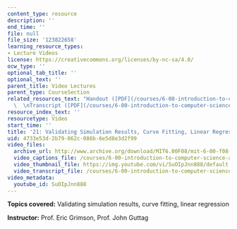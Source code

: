 ```yaml
---
content_type: resource
description: ''
end_time: ''
file: null
file_size: '123822658'
learning_resource_types:
- Lecture Videos
license: https://creativecommons.org/licenses/by-nc-sa/4.0/
ocw_type: ''
optional_tab_title: ''
optional_text: ''
parent_title: Video Lectures
parent_type: CourseSection
related_resources_text: "Handout ([PDF](/courses/6-00-introduction-to-computer-science-and-programming-fall-2008/resources/lec21-1))\
  \  \nTranscript ([PDF](/courses/6-00-introduction-to-computer-science-and-programming-fall-2008/resources/6-00f08-l21))"
resource_index_text: ''
resourcetype: Video
start_time: ''
title: '21: Validating Simulation Results, Curve Fitting, Linear Regression'
uid: 4733e53d-2b79-062c-086b-6e5d8e3d2f99
video_files:
  archive_url: http://www.archive.org/download/MIT6.00F08/mit-6-00-f08-lec21_300k.mp4
  video_captions_file: /courses/6-00-introduction-to-computer-science-and-programming-fall-2008/4c1a65b040985b4c9fc7ff2a43f23951_SuOIpJnn888.vtt
  video_thumbnail_file: https://img.youtube.com/vi/SuOIpJnn888/default.jpg
  video_transcript_file: /courses/6-00-introduction-to-computer-science-and-programming-fall-2008/dbbbe7bb7a075f3b32ecc286a0994f6c_SuOIpJnn888.pdf
video_metadata:
  youtube_id: SuOIpJnn888
---
```


**Topics covered:** Validating simulation results, curve fitting, linear regression

**Instructor:** Prof. Eric Grimson, Prof. John Guttag

